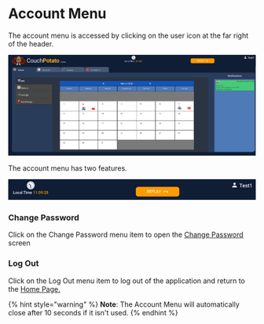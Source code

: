 # Account Menu



The account menu is accessed by clicking on the user icon at the far right of the header.

![](../../../.gitbook/assets/image%20%2814%29.png)

The account menu has two features.

![](../../../.gitbook/assets/image%20%288%29.png)

### Change Password

Click on the Change Password menu item to open the [Change Password](../change-password.md) screen

### Log Out

Click on the Log Out menu item to log out of the application and return to the [Home Page.](../home-page.md)

{% hint style="warning" %}
**Note**: The Account Menu will automatically close after 10 seconds if it isn't used.
{% endhint %}

